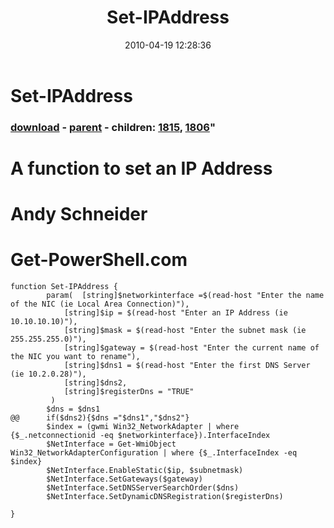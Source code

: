 ﻿---
pid:            1794
parent:         531
children:       1815,1806
poster:         Shane Powser
title:          Set-IPAddress
date:           2010-04-19 12:28:36
format:         posh
---

# Set-IPAddress

### [download](1794.ps1) - [parent](531.md) - children: [1815](1815.md), [1806](1806.md)"

# A function to set an IP Address
# Andy Schneider
# Get-PowerShell.com

```posh
function Set-IPAddress {
		param(	[string]$networkinterface =$(read-host "Enter the name of the NIC (ie Local Area Connection)"),
			[string]$ip = $(read-host "Enter an IP Address (ie 10.10.10.10)"),
			[string]$mask = $(read-host "Enter the subnet mask (ie 255.255.255.0)"),
			[string]$gateway = $(read-host "Enter the current name of the NIC you want to rename"),
			[string]$dns1 = $(read-host "Enter the first DNS Server (ie 10.2.0.28)"),
			[string]$dns2,
			[string]$registerDns = "TRUE"
		 )
		$dns = $dns1
@@		if($dns2){$dns ="$dns1","$dns2"}
		$index = (gwmi Win32_NetworkAdapter | where {$_.netconnectionid -eq $networkinterface}).InterfaceIndex
		$NetInterface = Get-WmiObject Win32_NetworkAdapterConfiguration | where {$_.InterfaceIndex -eq $index}
		$NetInterface.EnableStatic($ip, $subnetmask)
		$NetInterface.SetGateways($gateway)
		$NetInterface.SetDNSServerSearchOrder($dns)
		$NetInterface.SetDynamicDNSRegistration($registerDns)
		
}
```
